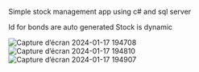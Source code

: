 Simple stock management app using c# and sql server

Id for bonds are auto generated
Stock is dynamic

![Capture d’écran 2024-01-17 194708](https://github.com/Alii-Aydi/StockManegment/assets/119710302/fff1c280-6bde-4efb-ab6b-651d9d8ec261)
![Capture d’écran 2024-01-17 194810](https://github.com/Alii-Aydi/StockManegment/assets/119710302/f7a96d46-c976-49dc-83ac-aac412f78ecb)
![Capture d’écran 2024-01-17 194907](https://github.com/Alii-Aydi/StockManegment/assets/119710302/1803dcb0-5370-49ab-9c04-f25435d8d3fd)

